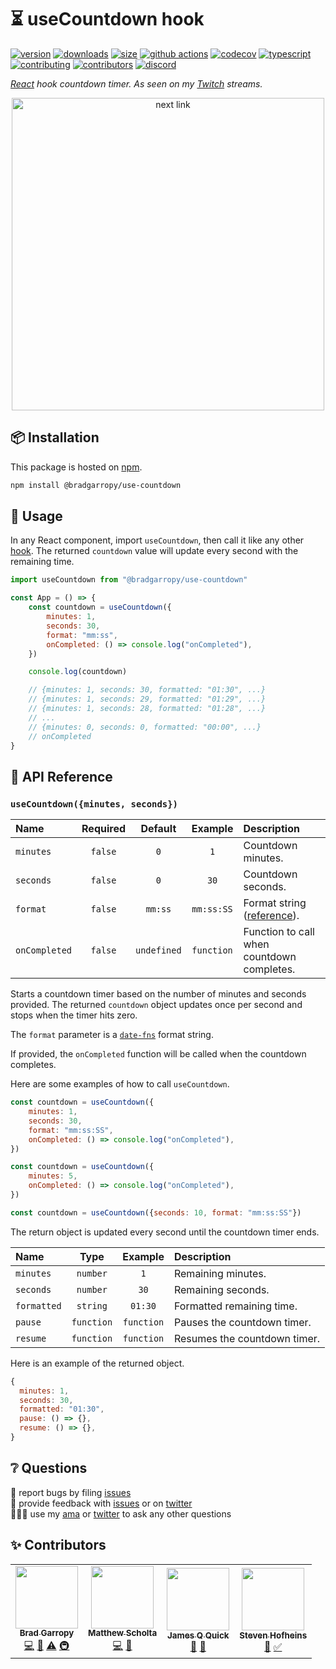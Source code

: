 # ⏳ useCountdown hook

[![version][version-badge]][npm]
[![downloads][downloads-badge]][npm]
[![size][size-badge]][bundlephobia]
[![github actions][github-actions-badge]][github-actions]
[![codecov][codecov-badge]][codecov]
[![typescript][typescript-badge]][typescript]
[![contributing][contributing-badge]][contributing]
[![contributors][contributors-badge]][contributors]
[![discord][discord-badge]][discord]

_[React][react] hook countdown timer. As seen on my [Twitch][twitch] streams._

<p align="center">
    <a href="https://www.npmjs.com/package/@bradgarropy/use-countdown">
        <img alt="next link" src="./images/github.png" width="500">
    </a>
</p>

## 📦 Installation

This package is hosted on [npm][npm].

```bash
npm install @bradgarropy/use-countdown
```

## 🥑 Usage

In any React component, import `useCountdown`, then call it like any other [hook][hooks]. The returned `countdown` value will update every second with the remaining time.

```javascript
import useCountdown from "@bradgarropy/use-countdown"

const App = () => {
    const countdown = useCountdown({
        minutes: 1,
        seconds: 30,
        format: "mm:ss",
        onCompleted: () => console.log("onCompleted"),
    })

    console.log(countdown)

    // {minutes: 1, seconds: 30, formatted: "01:30", ...}
    // {minutes: 1, seconds: 29, formatted: "01:29", ...}
    // {minutes: 1, seconds: 28, formatted: "01:28", ...}
    // ...
    // {minutes: 0, seconds: 0, formatted: "00:00", ...}
    // onCompleted
}
```

## 📖 API Reference

### `useCountdown({minutes, seconds})`

| Name          | Required |   Default   |  Example   | Description                                |
| :------------ | :------: | :---------: | :--------: | :----------------------------------------- |
| `minutes`     | `false`  |     `0`     |    `1`     | Countdown minutes.                         |
| `seconds`     | `false`  |     `0`     |    `30`    | Countdown seconds.                         |
| `format`      | `false`  |   `mm:ss`   | `mm:ss:SS` | Format string ([reference][format]).       |
| `onCompleted` | `false`  | `undefined` | `function` | Function to call when countdown completes. |

Starts a countdown timer based on the number of minutes and seconds provided. The returned `countdown` object updates once per second and stops when the timer hits zero.

The `format` parameter is a [`date-fns`][date-fns] format string.

If provided, the `onCompleted` function will be called when the countdown completes.

Here are some examples of how to call `useCountdown`.

```javascript
const countdown = useCountdown({
    minutes: 1,
    seconds: 30,
    format: "mm:ss:SS",
    onCompleted: () => console.log("onCompleted"),
})

const countdown = useCountdown({
    minutes: 5,
    onCompleted: () => console.log("onCompleted"),
})

const countdown = useCountdown({seconds: 10, format: "mm:ss:SS"})
```

The return object is updated every second until the countdown timer ends.

| Name        |    Type    |  Example   | Description                  |
| :---------- | :--------: | :--------: | :--------------------------- |
| `minutes`   |  `number`  |    `1`     | Remaining minutes.           |
| `seconds`   |  `number`  |    `30`    | Remaining seconds.           |
| `formatted` |  `string`  |  `01:30`   | Formatted remaining time.    |
| `pause`     | `function` | `function` | Pauses the countdown timer.  |
| `resume`    | `function` | `function` | Resumes the countdown timer. |

Here is an example of the returned object.

```javascript
{
  minutes: 1,
  seconds: 30,
  formatted: "01:30",
  pause: () => {},
  resume: () => {},
}
```

## ❔ Questions

🐛 report bugs by filing [issues][issues]  
📢 provide feedback with [issues][issues] or on [twitter][twitter]  
🙋🏼‍♂️ use my [ama][ama] or [twitter][twitter] to ask any other questions

## ✨ Contributors

<!-- ALL-CONTRIBUTORS-LIST:START - Do not remove or modify this section -->
<!-- prettier-ignore-start -->
<!-- markdownlint-disable -->
<table>
  <tr>
    <td align="center"><a href="https://bradgarropy.com"><img src="https://avatars.githubusercontent.com/u/11336745?v=4?s=100" width="100px;" alt=""/><br /><sub><b>Brad Garropy</b></sub></a><br /><a href="https://github.com/bradgarropy/use-countdown/commits?author=bradgarropy" title="Code">💻</a> <a href="https://github.com/bradgarropy/use-countdown/commits?author=bradgarropy" title="Documentation">📖</a> <a href="https://github.com/bradgarropy/use-countdown/commits?author=bradgarropy" title="Tests">⚠️</a> <a href="#infra-bradgarropy" title="Infrastructure (Hosting, Build-Tools, etc)">🚇</a></td>
    <td align="center"><a href="https://www.mattscholta.com"><img src="https://avatars.githubusercontent.com/u/545829?v=4?s=100" width="100px;" alt=""/><br /><sub><b>Matthew Scholta</b></sub></a><br /><a href="https://github.com/bradgarropy/use-countdown/commits?author=visormatt" title="Code">💻</a> <a href="https://github.com/bradgarropy/use-countdown/commits?author=visormatt" title="Documentation">📖</a></td>
    <td align="center"><a href="http://jamesqquick.com"><img src="https://avatars.githubusercontent.com/u/5391915?v=4?s=100" width="100px;" alt=""/><br /><sub><b>James Q Quick</b></sub></a><br /><a href="#ideas-jamesqquick" title="Ideas, Planning, & Feedback">🤔</a> <a href="#userTesting-jamesqquick" title="User Testing">📓</a></td>
    <td align="center"><a href="http://stevencreates.tech"><img src="https://avatars.githubusercontent.com/u/37391025?v=4?s=100" width="100px;" alt=""/><br /><sub><b>Steven Hofheins</b></sub></a><br /><a href="#blog-StevenCreates" title="Blogposts">📝</a> <a href="#tutorial-StevenCreates" title="Tutorials">✅</a></td>
  </tr>
</table>

<!-- markdownlint-restore -->
<!-- prettier-ignore-end -->

<!-- ALL-CONTRIBUTORS-LIST:END -->

[issues]: https://github.com/bradgarropy/use-countdown/issues
[ama]: https://bradgarropy.com/ama
[twitter]: https://twitter.com/bradgarropy
[react]: https://reactjs.org
[twitch]: https://twitch.tv/bradgarropy
[npm]: https://www.npmjs.com/package/@bradgarropy/use-countdown
[hooks]: https://reactjs.org/docs/hooks-intro.html
[bundlephobia]: https://bundlephobia.com/result?p=@bradgarropy/use-countdown
[github-actions]: https://github.com/bradgarropy/use-countdown/actions
[codecov]: https://app.codecov.io/gh/bradgarropy/use-countdown
[typescript]: https://www.typescriptlang.org/dt/search?search=%40bradgarropy%2Fuse-countdown
[contributing]: https://github.com/bradgarropy/use-countdown/blob/master/contributing.md
[contributors]: #-Contributors
[discord]: https://bradgarropy.com/discord
[version-badge]: https://img.shields.io/npm/v/@bradgarropy/use-countdown.svg?style=flat-square
[downloads-badge]: https://img.shields.io/npm/dt/@bradgarropy/use-countdown?style=flat-square
[size-badge]: https://img.shields.io/bundlephobia/minzip/@bradgarropy/use-countdown?style=flat-square
[github-actions-badge]: https://img.shields.io/github/workflow/status/bradgarropy/use-countdown/%F0%9F%9A%80%20release?style=flat-square
[codecov-badge]: https://img.shields.io/codecov/c/github/bradgarropy/use-countdown?style=flat-square
[typescript-badge]: https://img.shields.io/npm/types/@bradgarropy/use-countdown?style=flat-square
[contributing-badge]: https://img.shields.io/badge/PRs-welcome-success?style=flat-square
[contributors-badge]: https://img.shields.io/github/all-contributors/bradgarropy/use-countdown?style=flat-square
[discord-badge]: https://img.shields.io/discord/748196643140010015?style=flat-square
[date-fns]: https://date-fns.org
[format]: https://date-fns.org/docs/format
